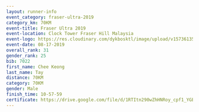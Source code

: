 ```yaml
---
layout: runner-info 
event_category: fraser-ultra-2019 
category_km: 70KM 
event-title: Fraser Ultra 2019 
event-location: Clock Tower Fraser Hill Malaysia 
event-logo: https://res.cloudinary.com/dykbosktl/image/upload/v1573613535/Logo/logo_mfst7w.jpg
event-date: 08-17-2019 
overall_rank: 31
gender_rank: 25
bib: 7022
first_name: Chee Keong
last_name: Tay
distance: 70KM
category: 70KM
gender: Male
finish_time: 10-57-59
certificate: https://drive.google.com/file/d/1RTItn290wZhHNRoy_cpf1_YGEbkc5cR6/view?usp=sharing
---
```

